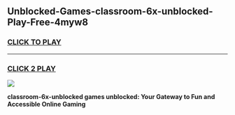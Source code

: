 
## Unblocked-Games-classroom-6x-unblocked-Play-Free-4myw8
<h3>
<a href="https://premium76.site?title=classroom-6x-unblocked&ref=24M">CLICK TO PLAY</a></h3>
<hr>

<h3>
<a href="https://premium76.site?title=classroom-6x-unblocked&ref=24M">CLICK 2 PLAY</a>
  
</h3>

<a href="https://premium76.site?title=classroom-6x-unblocked&ref=24M"><img src="https://clearcache.store/games.png"></a>


**classroom-6x-unblocked games unblocked: Your Gateway to Fun and Accessible Online Gaming**
